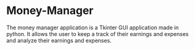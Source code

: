 # Money-Manager
The money manager application is a Tkinter GUI application made in python. It allows the user to keep a track of their earnings and expenses and analyze their earnings and expenses.
